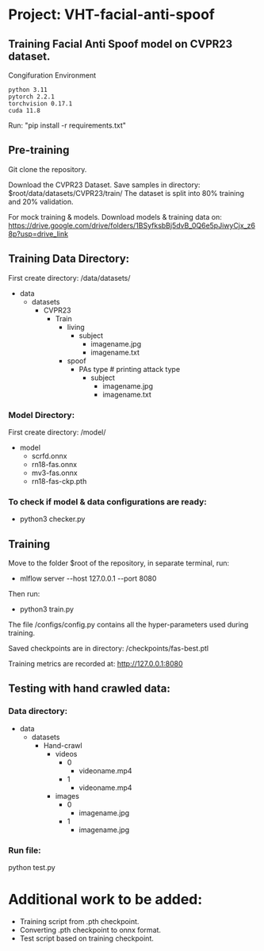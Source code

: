 # Project: VHT-facial-anti-spoof
## Training Facial Anti Spoof model on CVPR23 dataset.

Congifuration Environment

    python 3.11
    pytorch 2.2.1
    torchvision 0.17.1
    cuda 11.8

Run: "pip install -r requirements.txt"

## Pre-training

Git clone the repository.

Download the CVPR23 Dataset.
Save samples in directory: $root/data/datasets/CVPR23/train/
The dataset is split into 80% training and 20% validation.

For mock training & models. Download models & training data on: https://drive.google.com/drive/folders/1BSyfksbBj5dvB_0Q6e5pJiwyCjx_z68p?usp=drive_link

## Training Data Directory:

First create directory: /data/datasets/

- data
    - datasets
        - CVPR23
            - Train
                - living
                    - subject
                        - imagename.jpg
                        - imagename.txt
                - spoof
                    - PAs type # printing attack type
                        - subject
                            - imagename.jpg
                            - imagename.txt

### Model Directory:

First create directory: /model/

- model
  - scrfd.onnx
  - rn18-fas.onnx
  - mv3-fas.onnx
  - rn18-fas-ckp.pth
  
### To check if model & data configurations are ready:
- python3 checker.py


## Training

Move to the folder $root of the repository, in separate terminal, run:

- mlflow server --host 127.0.0.1 --port 8080

Then run: 

- python3 train.py

The file /configs/config.py contains all the hyper-parameters used during training.

Saved checkpoints are in directory: /checkpoints/fas-best.ptl

Training metrics are recorded at: http://127.0.0.1:8080

## Testing with hand crawled data:

### Data directory: 
- data
    - datasets
        - Hand-crawl
            - videos
                - 0
                    - videoname.mp4
                - 1
                    - videoname.mp4
            - images
                - 0
                    - imagename.jpg
                - 1                
                    - imagename.jpg

### Run file:

python test.py

# Additional work to be added:
- Training script from .pth checkpoint.
- Converting .pth checkpoint to onnx format.
- Test script based on training checkpoint.